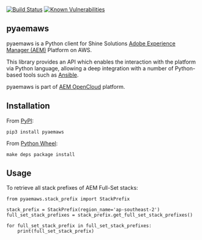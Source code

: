 [![Build Status](https://github.com/shinesolutions/pyaemaws/workflows/CI/badge.svg)](https://github.com/shinesolutions/pyaemaws/actions?query=workflow%3ACI)
[![Known Vulnerabilities](https://snyk.io/test/github/shinesolutions/pyaemaws/badge.svg)](https://snyk.io/test/github/shinesolutions/pyaemaws)

pyaemaws
--------

pyaemaws is a Python client for Shine Solutions [Adobe Experience Manager (AEM)](http://www.adobe.com/au/marketing-cloud/enterprise-content-management.html) Platform on AWS.

This library provides an API which enables the interaction with the platform via Python language, allowing a deep integration with a number of Python-based tools such as [Ansible](https://ansible.com/).

pyaemaws is part of [AEM OpenCloud](https://aemopencloud.io) platform.

Installation
------------

From [PyPI](https://pypi.org/):

    pip3 install pyaemaws

From [Python Wheel](https://pythonwheels.com/):

    make deps package install

Usage
-----

To retrieve all stack prefixes of AEM Full-Set stacks:

    from pyaemaws.stack_prefix import StackPrefix

    stack_prefix = StackPrefix(region_name='ap-southeast-2')
    full_set_stack_prefixes = stack_prefix.get_full_set_stack_prefixes()

    for full_set_stack_prefix in full_set_stack_prefixes:
        print(full_set_stack_prefix)
